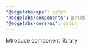 ```yaml
---
"@edgelabs/app": patch
"@edgelabs/components": patch
"@edgelabs/core-ui": patch
---
```


Introduce component library
